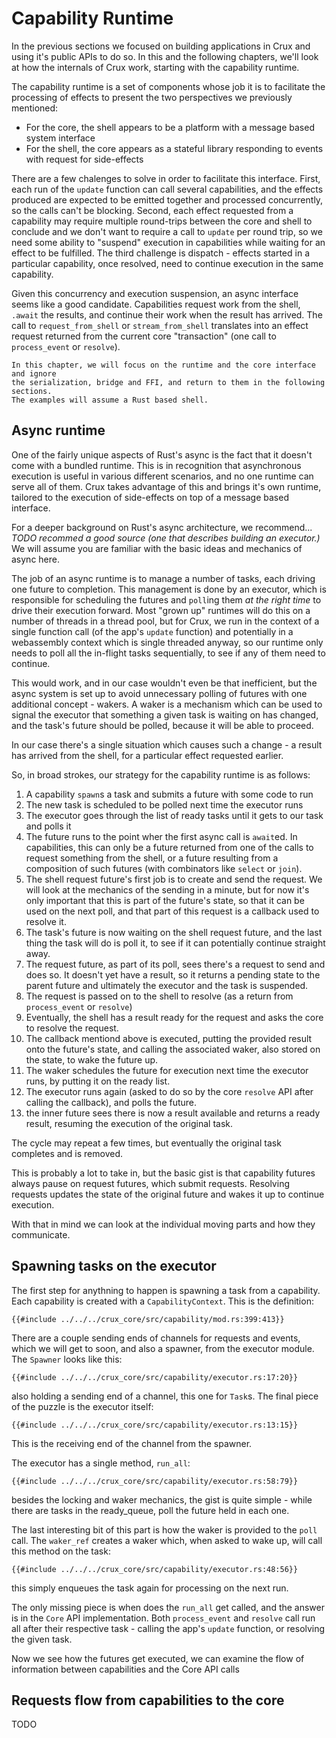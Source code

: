 # Capability Runtime

In the previous sections we focused on building applications in Crux and using
it's public APIs to do so. In this and the following chapters, we'll look at how
the internals of Crux work, starting with the capability runtime.

The capability runtime is a set of components whose job it is to facilitate the
processing of effects to present the two perspectives we previously mentioned:

* For the core, the shell appears to be a platform with a message based system interface
* For the shell, the core appears as a stateful library responding to events with request for side-effects

There are a few chalenges to solve in order to facilitate this interface. First,
each run of the `update` function can call several capabilities, and the effects
produced are expected to be emitted together and processed concurrently, so the calls can't be blocking. Second, each effect requested from a capability may
require multiple round-trips between the core and shell to conclude and we
don't want to require a call to `update` per round trip, so we need some
ability to "suspend" execution in capabilities while waiting for an effect to
be fulfilled. The third challenge is dispatch - effects started in a particular
capability, once resolved, need to continue execution in the same capability.

Given this concurrency and execution suspension, an async interface seems like
a good candidate. Capabilities request work from the shell, `.await`
the results, and continue their work when the result has arrived. The call to
`request_from_shell` or `stream_from_shell` translates into an effect request
returned from the current core "transaction" (one call to `process_event`
or `resolve`).

```admonish note
In this chapter, we will focus on the runtime and the core interface and ignore
the serialization, bridge and FFI, and return to them in the following sections.
The examples will assume a Rust based shell.
```

## Async runtime

One of the fairly unique aspects of Rust's async is the fact that it doesn't
come with a bundled runtime. This is in recognition that asynchronous execution
is useful in various different scenarios, and no one runtime can serve all of
them. Crux takes advantage of this and brings it's own runtime, tailored to the
execution of side-effects on top of a message based interface.

For a deeper background on Rust's async architecture, we recommend... _TODO
recommed a good source (one that describes building an executor.)_ We will
assume you are familiar with the basic ideas and mechanics of async here.

The job of an async runtime is to manage a number of tasks, each driving one
future to completion. This management is done by an executor, which is
responsible for scheduling the futures and `poll`ing them _at the right time_ to
drive their execution forward. Most "grown up" runtimes will do this on a number
of threads in a thread pool, but for Crux, we run in the context of a single
function call (of the app's `update` function) and potentially in a webassembly
context which is single threaded anyway, so our runtime only needs to poll all the in-flight tasks sequentially, to see if any of them need to continue.

This would work, and in our case wouldn't even be that inefficient, but the
async system is set up to avoid unnecessary polling of futures with one
additional concept - wakers. A waker is a mechanism which can be used to signal
the executor that something a given task is waiting on has changed, and the
task's future should be polled, because it will be able to proceed.

In our case there's a single situation which causes such a change - a result has
arrived from the shell, for a particular effect requested earlier.

So, in broad strokes, our strategy for the capability runtime is as follows:

1. A capability `spawn`s a task and submits a future with some code to run
1. The new task is scheduled to be polled next time the executor runs
1. The executor goes through the list of ready tasks until it gets to our task and polls it
1. The future runs to the point wher the first async call is `await`ed. In
capabilities, this can only be a future returned from one of the calls to
request something from the shell, or a future resulting from a composition of
such futures (with combinators like `select` or `join`).
1. The shell request future's first job is to create and send the request. We
will look at the mechanics of the sending in a minute, but for now it's only
important that this is part of the future's state, so that it can be used on
the next poll, and that part of this request is a callback used to resolve it.
1. The task's future is now waiting on the shell request future, and the last
thing the task will do is poll it, to see if it can potentially continue
straight away.
1. The request future, as part of its poll, sees there's a request to send and
does so. It doesn't yet have a result, so it returns a pending state to the parent future and ultimately the executor and the task is suspended.
1. The request is passed on to the shell to resolve (as a return from `process_event` or `resolve`)
1. Eventually, the shell has a result ready for the request and asks the core to
resolve the request.
1. The callback mentiond above is executed, putting the provided result onto the
future's state, and calling the associated waker, also stored on the state, to
wake the future up.
1. The waker schedules the future for execution next time the executor runs, by
putting it on the ready list.
1. The executor runs again (asked to do so by the core `resolve` API after
calling the callback), and polls the future.
1. the inner future sees there is now a result available and returns a ready result, resuming the execution of the original task.

The cycle may repeat a few times, but eventually the original task completes and
is removed.

This is probably a lot to take in, but the basic gist is that capability futures
always pause on request futures, which submit requests. Resolving requests updates the state of the original future and wakes it up to continue execution.

With that in mind we can look at the individual moving parts and how they
communicate.

## Spawning tasks on the executor

The first step for anythning to happen is spawning a task from a capability.
Each capability is created with a `CapabilityContext`. This is the definition:

```rust,no_run,noplayground
{{#include ../../../crux_core/src/capability/mod.rs:399:413}}
```

There are a couple sending ends of channels for requests and events, which we
will get to soon, and also a spawner, from the executor module. The `Spawner`
looks like this:

```rust,no_run,noplayground
{{#include ../../../crux_core/src/capability/executor.rs:17:20}}
```

also holding a sending end of a channel, this one for `Task`s. The final piece
of the puzzle is the executor itself:

```rust,no_run,noplayground
{{#include ../../../crux_core/src/capability/executor.rs:13:15}}
```

This is the receiving end of the channel from the spawner.

The executor has a single method, `run_all`:

```rust,no_run,noplayground
{{#include ../../../crux_core/src/capability/executor.rs:58:79}}
```

besides the locking and waker mechanics, the gist is quite simple - while there
are tasks in the ready_queue, poll the future held in each one.

The last interesting bit of this part is how the waker is provided to the `poll`
call. The `waker_ref` creates a waker which, when asked to wake up, will call
this method on the task:

```rust,no_run,noplayground
{{#include ../../../crux_core/src/capability/executor.rs:48:56}}
```

this simply enqueues the task again for processing on the next run.

The only missing piece is when does the `run_all` get called, and the answer is
in the `Core` API implementation. Both `process_event` and `resolve` call run
all after their respective task - calling the app's `update` function, or
resolving the given task.

Now we see how the futures get executed, we can examine the flow of information
between capabilities and the Core API calls

## Requests flow from capabilities to the core

TODO

